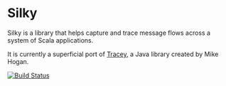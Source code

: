 Silky
=====

Silky is a library that helps capture and trace message flows across a system of Scala applications.

It is currently a superficial port of [Tracey](http://code.google.com/p/tracey/), a Java library created by Mike Hogan.

[![Build Status](https://secure.travis-ci.org/PILTT/silky.svg)](http://travis-ci.org/PILTT/silky)
